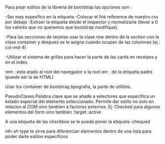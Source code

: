 Para pisar estilos de la libreria de bootstrap las opciones son :

-Ser mas especfico en la etiqueta
-Colocar el link reference de nuestro css por debajo
-Extraer la etiqueta desde el inspector y normalizarla (llevar a 0 los valores que no queremos que bootstrap modifique).

-Para las secciones de tarjetas usar la clase row dentro de la section con la clase container
y despues se le asigna cuando ocupan de las columnas (ej : col-md-4)

-Utilizar el sistema de grillas para hacer la parte de las cards en receipes 
y en el index.

rem : esta atado al root del navegador o la root 
em : de la etiqueta padre (puede ser la de HTML)

Usar los container de bootstrap,tipografia, la parte de utilities.

PseudoClases
Palabra clave que se añade a selectores que especifica un estado especial del elemento seleccionado. Permite dar estilo no solo en relacion al DOM sino tambien a factores externos.
Ej: Checked para algunos elementos del form
 sino tambien :target :active

A una etiqueta de las checkbox se le puede poner la etiqueta :chequed

nth-of-type te sirve para diferencian elementos dentro de una lista para poder darle estilos especificos
